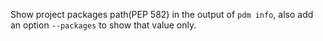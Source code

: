 Show project packages path(PEP 582) in the output of `pdm info`, also add an option `--packages` to show that value only.
